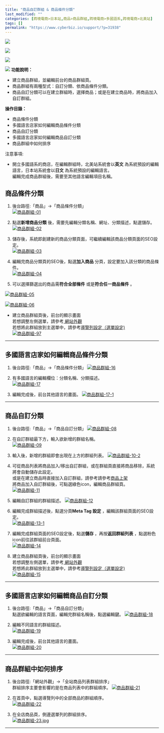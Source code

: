 ```yaml
---
title: "商品自訂群組 & 商品條件分類"
last_modified: ""
categories: [跨境電商>日本站,商品>商品群組,跨境電商>多國語系,跨境電商>北美站]
tags: []
permalink: "https://www.cyberbiz.io/support/?p=31938"
---
```


![](https://www.cyberbiz.io/support/wp-content/uploads/適用站別.png)

[![](https://www.cyberbiz.io/support/wp-content/uploads/北美站.png)](https://www.cyberbiz.io/support/?page_id=9206)

[![](https://www.cyberbiz.io/support/wp-content/uploads/日本站.png)](https://www.cyberbiz.io/support/?page_id=33456)

![](https://www.cyberbiz.io/support/wp-content/uploads/2021/09/wp-主視覺bar-1024x321.png) **功能說明：**  

* 建立商品群組，並編輯前台的商品群組頁。 
* 商品群組有兩種型式：自訂分類、依商品條件分類。
* 商品自訂分類可以在建立群組時，選擇商品；或是在建立商品時，將商品加入自訂群組。

**操作目錄：**

* 商品條件分類
* 多國語言店家如何編輯商品條件分類
* 商品自訂分類
* 多國語言店家如何編輯商品自訂分類
* 商品群組中如何排序

注意事項:  

* 開立多國語系的商店，在編輯群組時，北美站系統會以**英文** 為系統預設的編輯語言，日本站系統會以**日文** 為系統預設的編輯語言。  
編輯完成商品群組後，需要至其他語言編輯項目名稱。



## 商品條件分類




1. 後台路徑:「商品」→「商品條件分類」  
[![商品群組-01](https://www.cyberbiz.io/support/wp-content/uploads/商品群組-01.jpg)](https://www.cyberbiz.io/support/wp-content/uploads/商品群組-01.jpg)



2. 點選**新增商品分類** 後，需要先編輯分類名稱、網址、分類描述，點選儲存。
[![商品群組-02](https://www.cyberbiz.io/support/wp-content/uploads/商品群組-02.jpg)](https://www.cyberbiz.io/support/wp-content/uploads/商品群組-02.jpg)  

3. 儲存後，系統即創建新的商品分類頁面，可繼續編輯該商品分類頁面的SEO設定。   
[![商品群組-03](https://www.cyberbiz.io/support/wp-content/uploads/商品群組-03.jpg)](https://www.cyberbiz.io/support/wp-content/uploads/商品群組-03.jpg)



4. 編輯完商品分類頁的SEO後，點選**加入商品** 分頁，設定要加入該分類的商品條件。   
[![商品群組-04](https://www.cyberbiz.io/support/wp-content/uploads/商品群組-04.jpg)](https://www.cyberbiz.io/support/wp-content/uploads/商品群組-04.jpg)



5. 可以選擇篩選出的商品需**符合全部條件** 或是**符合任一商品條件** 。

[![商品群組-05](https://www.cyberbiz.io/support/wp-content/uploads/商品群組-05.jpg)](https://www.cyberbiz.io/support/wp-content/uploads/商品群組-05.jpg)

[![商品群組-06](https://www.cyberbiz.io/support/wp-content/uploads/商品群組-06.jpg)](https://www.cyberbiz.io/support/wp-content/uploads/商品群組-06.jpg)

* 建立商品群組頁後，前台的顯示畫面  
若想調整左側選單，請參考[ 網站外觀](https://www.cyberbiz.io/support/?p=29446#f)  
若想將此群組放到主選單中，請參考[導覽列設定（選單設定)](https://www.cyberbiz.io/support/?p=31570#a)  
[![商品群組-97](https://www.cyberbiz.io/support/wp-content/uploads/商品群組-97.jpg)](https://www.cyberbiz.io/support/wp-content/uploads/商品群組-97.jpg)



* * *



## 多國語言店家如何編輯商品條件分類




1. 後台路徑:「商品」→「商品條件分類」  [![商品群組-16](https://www.cyberbiz.io/support/wp-content/uploads/商品群組-16.jpg)](https://www.cyberbiz.io/support/wp-content/uploads/商品群組-16.jpg)


2. 有多國語言的編輯欄位：分類名稱、分類描述。   
[![商品群組-17](https://www.cyberbiz.io/support/wp-content/uploads/商品群組-17.jpg)](https://www.cyberbiz.io/support/wp-content/uploads/商品群組-17.jpg)



3. 編輯完成後，前台其他語言的畫面。 [![商品群組-17-1](https://www.cyberbiz.io/support/wp-content/uploads/商品群組-17-1.jpg)](https://www.cyberbiz.io/support/wp-content/uploads/商品群組-17-1.jpg)


* * *



## 商品自訂分類




1. 後台路徑:「商品」→「商品自訂分類」  [![商品群組-08](https://www.cyberbiz.io/support/wp-content/uploads/商品群組-08.jpg)](https://www.cyberbiz.io/support/wp-content/uploads/商品群組-08.jpg)


2. 在自訂群組最下方，輸入欲新增的群組名稱。   
[![商品群組-09](https://www.cyberbiz.io/support/wp-content/uploads/商品群組-09.jpg)](https://www.cyberbiz.io/support/wp-content/uploads/商品群組-09.jpg)



3. 輸入後，新增的群組即會出現在上方的群組列表。
[![商品群組-10-2](https://www.cyberbiz.io/support/wp-content/uploads/商品群組-10-2.jpg)](https://www.cyberbiz.io/support/wp-content/uploads/商品群組-10-2.jpg)  

4. 可從商品列表將商品加入/移出自訂群組，或在群組頁直接將商品移除，系統將會自動儲存此設定。  
或是在建立商品時直接加入自訂群組，請參考請參考[商品上架](https://www.cyberbiz.io/support/?p=31357#i)  
將商品加入自訂群組後，可點選綠色icon，編輯商品群組頁。  
[![商品群組-11](https://www.cyberbiz.io/support/wp-content/uploads/商品群組-11.jpg)](https://www.cyberbiz.io/support/wp-content/uploads/商品群組-11.jpg)



5. 編輯自訂群組的群組描述。
[![商品群組-12](https://www.cyberbiz.io/support/wp-content/uploads/商品群組-12.jpg)](https://www.cyberbiz.io/support/wp-content/uploads/商品群組-12.jpg)  

6. 編輯完成群組描述後，點選分頁**Meta Tag 設定** ，編輯該群組頁面的SEO設定。   
[![商品群組-13-1](https://www.cyberbiz.io/support/wp-content/uploads/商品群組-13-1.jpg)](https://www.cyberbiz.io/support/wp-content/uploads/商品群組-13-1.jpg)



7. 編輯完成群組頁面的SEO設定後，點選**儲存** ，再按**返回群組列表** ，點選粉色icon前往該群組前台頁面。   
[![商品群組-14](https://www.cyberbiz.io/support/wp-content/uploads/商品群組-14.jpg)](https://www.cyberbiz.io/support/wp-content/uploads/商品群組-14.jpg)



8. 建立商品群組頁後，前台的顯示畫面  
若想調整左側選單，請參考[ 網站外觀](https://www.cyberbiz.io/support/?p=29446#f)  
若想將此群組放到主選單中，請參考[導覽列設定（選單設定)](https://www.cyberbiz.io/support/?p=31570#a)  
[![商品群組-15](https://www.cyberbiz.io/support/wp-content/uploads/商品群組-15.jpg)](https://www.cyberbiz.io/support/wp-content/uploads/商品群組-15.jpg)



* * *



## 多國語言店家如何編輯商品自訂分類




1. 後台路徑:「商品」→「商品自訂分類」   
點選欲編輯的語言頁面，編輯完群組名稱後，點選編輯鍵。 [![商品群組-18](https://www.cyberbiz.io/support/wp-content/uploads/商品群組-18.jpg)](https://www.cyberbiz.io/support/wp-content/uploads/商品群組-18.jpg)



2. 編輯不同語言的群組描述。   
[![商品群組-19](https://www.cyberbiz.io/support/wp-content/uploads/商品群組-19.jpg)](https://www.cyberbiz.io/support/wp-content/uploads/商品群組-19.jpg)



3. 編輯完成後，前台其他語言的畫面。   
[![商品群組-20](https://www.cyberbiz.io/support/wp-content/uploads/商品群組-20.jpg)](https://www.cyberbiz.io/support/wp-content/uploads/商品群組-20.jpg)



* * *



## 商品群組中如何排序




1. 後台路徑:「網站外觀」→「全站商品列表群組排序」   
群組排序主要會影響的是在商品列表中的群組順序。 [![商品群組-21](https://www.cyberbiz.io/support/wp-content/uploads/商品群組-21-1.jpg)](https://www.cyberbiz.io/support/wp-content/uploads/商品群組-21-1.jpg)



2. 在首頁中，點選導覽列中的全部商品的群組順序。   
[![商品群組-22](https://www.cyberbiz.io/support/wp-content/uploads/商品群組-22.jpg)](https://www.cyberbiz.io/support/wp-content/uploads/商品群組-22.jpg)



3. 在全店商品頁，側邊選單列的群組排序。   
[![商品群組-23.jpg](https://www.cyberbiz.io/support/wp-content/uploads/商品群組-23.jpg)](https://www.cyberbiz.io/support/wp-content/uploads/商品群組-23.jpg)



* * *



